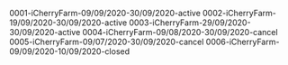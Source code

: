 0001-iCherryFarm-09/09/2020-30/09/2020-active
0002-iCherryFarm-19/09/2020-30/09/2020-active
0003-iCherryFarm-29/09/2020-30/09/2020-active
0004-iCherryFarm-09/08/2020-30/09/2020-cancel
0005-iCherryFarm-09/07/2020-30/09/2020-cancel
0006-iCherryFarm-09/09/2020-10/09/2020-closed
